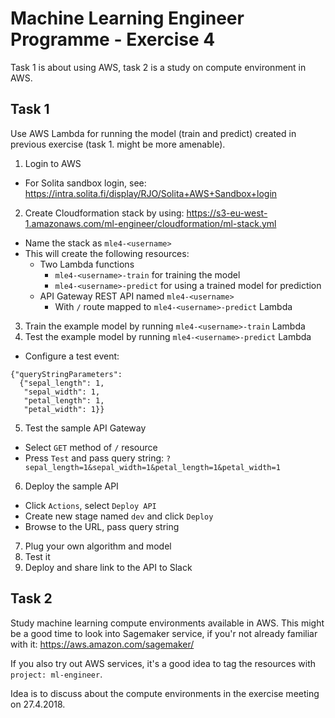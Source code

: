 # Machine Learning Engineer Programme - Exercise 4

Task 1 is about using AWS, task 2 is a study on compute environment in AWS.

## Task 1

Use AWS Lambda for running the model (train and predict) created in previous exercise (task 1. might be more amenable).

1. Login to AWS
  * For Solita sandbox login, see: https://intra.solita.fi/display/RJO/Solita+AWS+Sandbox+login
2. Create Cloudformation stack by using: https://s3-eu-west-1.amazonaws.com/ml-engineer/cloudformation/ml-stack.yml
  * Name the stack as `mle4-<username>`
  * This will create the following resources:
    * Two Lambda functions
      * `mle4-<username>-train` for training the model
      * `mle4-<username>-predict` for using a trained model for prediction
    * API Gateway REST API named `mle4-<username>`
      * With `/` route mapped to `mle4-<username>-predict` Lambda
3. Train the example model by running `mle4-<username>-train` Lambda
4. Test the example model by running `mle4-<username>-predict` Lambda
  * Configure a test event:
  ```
  {"queryStringParameters":
    {"sepal_length": 1,
     "sepal_width": 1,
     "petal_length": 1,
     "petal_width": 1}}
  ```
5. Test the sample API Gateway
  * Select `GET` method of `/` resource
  * Press `Test` and pass query string: `?sepal_length=1&sepal_width=1&petal_length=1&petal_width=1`
6. Deploy the sample API
  * Click `Actions`, select `Deploy API`
  * Create new stage named `dev` and click `Deploy`
  * Browse to the URL, pass query string
7. Plug your own algorithm and model
8. Test it
9. Deploy and share link to the API to Slack

## Task 2

Study machine learning compute environments available in AWS. This might be a good time to look into Sagemaker service,
if you'r not already familiar with it: https://aws.amazon.com/sagemaker/

If you also try out AWS services, it's a good idea to tag the resources with `project: ml-engineer`.

Idea is to discuss about the compute environments in the exercise meeting on 27.4.2018.
